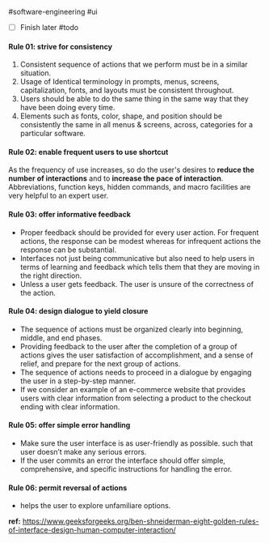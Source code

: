 #software-engineering #ui 

- [ ] Finish later #todo 
#### Rule 01: strive for consistency
1. Consistent sequence of actions that we perform must be in a similar situation.
2. Usage of Identical terminology in prompts, menus, screens, capitalization, fonts, and layouts must be consistent throughout. 
3. Users should be able to do the same thing in the same way that they have been doing every time.
4. Elements such as fonts, color, shape, and position should be consistently the same in all menus & screens, across, categories for a particular software.
#### Rule 02: enable frequent users to use shortcut

As the frequency of use increases, so do the user's desires to **reduce the number of interactions** and to **increase the pace of interaction**. Abbreviations, function keys, hidden commands, and macro facilities are very helpful to an expert user.
#### Rule 03: offer informative feedback

- Proper feedback should be provided for every user action. For frequent actions, the response can be modest whereas for infrequent actions the response can be substantial.
- Interfaces not just being communicative but also need to help users in terms of learning and feedback which tells them that they are moving in the right direction.
- Unless a user gets feedback. The user is unsure of the correctness of the action.

#### Rule 04: design dialogue to yield closure

- The sequence of actions must be organized clearly into beginning, middle, and end phases.
- Providing feedback to the user after the completion of a group of actions gives the user satisfaction of accomplishment, and a sense of relief, and prepare for the next group of actions.
- The sequence of actions needs to proceed in a dialogue by engaging the user in a step-by-step manner.
- If we consider an example of an e-commerce website that provides users with clear information from selecting a product to the checkout ending with clear information.

#### Rule 05: offer simple error handling

- Make sure the user interface is as user-friendly as possible. such that user doesn’t make any serious errors.
- If the user commits an error the interface should offer simple, comprehensive, and specific instructions for handling the error.
#### Rule 06: permit reversal of actions
- helps the user to explore unfamiliare options.



**ref:** https://www.geeksforgeeks.org/ben-shneiderman-eight-golden-rules-of-interface-design-human-computer-interaction/
